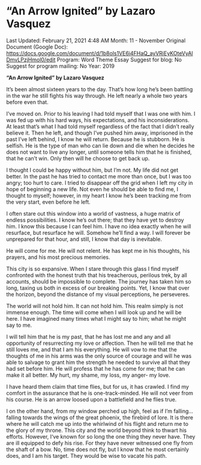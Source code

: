 # “An Arrow Ignited” by Lazaro Vasquez

Last Updated: February 21, 2021 4:48 AM
Month: 11 - November
Original Document (Google Doc): https://docs.google.com/document/d/1b8ols1VE6i4FHaQ_ayVRiEyKOteVyAlDmvLPzjHmol0/edit
Program: Word Theme Essay
Suggest for blog: No
Suggest for program mailing: No
Year: 2019

**“An Arrow Ignited” by Lazaro Vasquez**

It’s been almost sixteen years to the day. That’s how long he’s been battling in the war he still fights his way through. He left nearly a whole two years before even that.

I’ve moved on. Prior to his leaving I had told myself that I was one with him. I was fed up with his hard ways, his expectations, and his inconsiderations. At least that’s what I had told myself regardless of the fact that I didn’t really believe it. Then he left, and though I’ve pushed him away, imprisoned in the past I’ve left behind, I know he will return. Because he is stubborn. He is selfish. He is the type of man who can lie down and die when he decides he does not want to live any longer, until someone tells him that he is finished, that he can’t win. Only then will he choose to get back up.

I thought I could be happy without him, but I’m not. My life did not get better. In the past he has tried to contact me more than once, but I was too angry; too hurt to care. I tried to disappear off the grid when I left my city in hope of beginning a new life. Not even he should be able to find me, I thought to myself; however, in my heart I know he’s been tracking me from the very start, even before he left.

I often stare out this window into a world of vastness, a huge matrix of endless possibilities. I know he’s out there; that they have yet to destroy him. I know this because I can feel him. I have no idea exactly when he will resurface, but resurface he will. Somehow he’ll find a way. I will forever be unprepared for that hour, and still, I know that day is inevitable.

He will come for me. He will not relent. He has kept me in his thoughts, his prayers, and his most precious memories.

This city is so expansive. When I stare through this glass I find myself confronted with the honest truth that his treacherous, perilous trek, by all accounts, should be impossible to complete. The journey has taken him so long, taxing us both in excess of our breaking points. Yet, I know that over the horizon, beyond the distance of my visual perceptions, he perseveres.

The world will not hold him. It can not hold him. This realm simply is not immense enough. The time will come when I will look up and he will be here. I have imagined many times what I might say to him; what he might say to me.

I will tell him that he is my past, that he has lost me and any and all opportunity of resurrecting my love or affection. Then he will tell me that he still loves me, and that I am his everything. He will vow to me that the thoughts of me in his arms was the only source of courage and will he was able to salvage to grant him the strength he needed to survive all that they had set before him. He will profess that he has come for me; that he can make it all better. My hurt, my shame, my loss, my anger- my love.

I have heard them claim that time flies, but for us, it has crawled. I find my comfort in the assurance that he is one-track-minded. He will not veer from his course. He is an arrow loosed upon a battlefield and he flies true.

I on the other hand, from my window perched up high, feel as if I’m falling… falling towards the wings of the great phoenix, the firebird of lore. It is there where he will catch me up into the whirlwind of his flight and return me to the glory of my throne. This city and the world beyond think to thwart his efforts. However, I‘ve known for so long the one thing they never have. They are ill equipped to defy his rise. For they have never witnessed one fly from the shaft of a bow. No, time does not fly, but I know that he most certainly does, and I am his target. They would be wise to vacate his path.